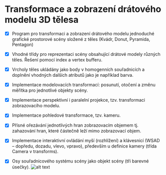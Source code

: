 # Transformace a zobrazení drátového modelu 3D tělesa
- [x] Program pro transformaci a zobrazení drátového modelu jednoduché grafické prostorové scény složené z těles (Kvádr, Donut, Pyramida, Pentagon)
- [x] Vhodné třídy pro reprezentaci scény obsahující drátové modely různých těles. Řešení pomocí index a vertex bufferu.
- [x] Vrcholy těles ukládány jako body v homogenních souřadnicích a doplnění vhodných dalších atributů jako je například barva.
- [x] Implementace modelovacích transformací: posunutí, otočení a změnu měřítka pro jednotlivé objekty scény.
- [x] Implementace perspektivní i paralelní projekce, tzv. transformaci zobrazovacího modelu.
- [x] Implementace pohledové transformace, tzv. kameru.
- [x] Přísné ořezávání jednotlivých hran zobrazovacím objemem tj. zahazování hran, které částečně leží mimo zobrazovací objem.
- [x] Implementace interaktivní ovládání myší (rozhlížení) a klávesnicí (WSAD – dopředu, dozadu, vlevo, vpravo), především u definice kamery (třída Camera v transforms).
- [x] Osy souřadnicového systému scény jako objekt scény (tři barevné úsečky).
![alt text](https://i.imgur.com/FftgwY6.png)

